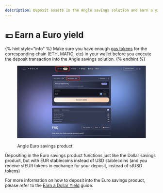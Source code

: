 ```yaml
---
description: Deposit assets in the Angle savings solution and earn a yield paid in Euro
---
```


# 💶 Earn a Euro yield

{% hint style="info" %}
Make sure you have enough [gas tokens](https://www.coinbase.com/learn/crypto-basics/what-are-gas-fees) for the corresponding chain (ETH, MATIC, etc) in your wallet before you execute the deposit transaction into the Angle savings solution.
{% endhint %}

<figure><img src="../../.gitbook/assets/‎Euro savings user guide.‎001.jpeg" alt=""><figcaption><p>Angle Euro savings product</p></figcaption></figure>

Depositing in the Euro savings product functions just like the Dollar savings product, but with EUR stablecoins instead of USD stablecoins (and you receive stEUR tokens in exchange for your deposit, instead of stUSD tokens)

For more information on how to deposit into the Euro savings product, please refer to the [Earn a Dollar Yield](earn-a-dollar-yield.md) guide.
